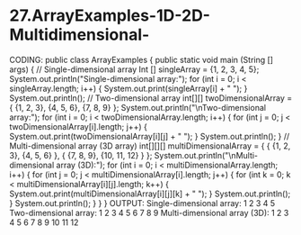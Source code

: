 # 27.ArrayExamples-1D-2D-Multidimensional-

CODING:
public class ArrayExamples {
public static void main (String [] args) {
// Single-dimensional array
Int [] singleArray = {1, 2, 3, 4, 5};
System.out.println("Single-dimensional array:");
for (int i = 0; i < singleArray.length; i++) {
System.out.print(singleArray[i] + " ");
}
System.out.println();
// Two-dimensional array
int[][] twoDimensionalArray = {
{1, 2, 3},
{4, 5, 6},
{7, 8, 9}
};
System.out.println("\nTwo-dimensional array:");
for (int i = 0; i < twoDimensionalArray.length; i++) {
for (int j = 0; j < twoDimensionalArray[i].length; j++) {
System.out.print(twoDimensionalArray[i][j] + " ");
}
System.out.println();
}
// Multi-dimensional array (3D array)
int[][][] multiDimensionalArray = {
{
{1, 2, 3},
{4, 5, 6}
},
{
{7, 8, 9},
{10, 11, 12}
}
};
System.out.println("\nMulti-dimensional array (3D):");
for (int i = 0; i < multiDimensionalArray.length; i++) {
for (int j = 0; j < multiDimensionalArray[i].length; j++) {
for (int k = 0; k < multiDimensionalArray[i][j].length; k++) {
System.out.print(multiDimensionalArray[i][j][k] + " ");
}
System.out.println();
}
System.out.println();
}
}
}
OUTPUT:
Single-dimensional array:
1 2 3 4 5
Two-dimensional array:
1 2 3
4 5 6
7 8 9
Multi-dimensional array (3D):
1 2 3
4 5 6
7 8 9
10 11 12
